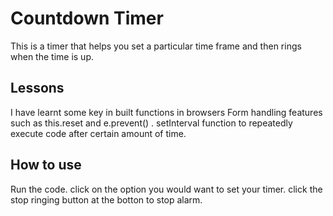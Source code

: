# Countdown Timer

This is a timer that helps you set a particular time frame and then rings when the time is up.

## Lessons

I have learnt some key in built functions in browsers
Form handling features such as this.reset and e.prevent() .
setInterval function to repeatedly execute code after certain amount of time.

## How to use

Run the code.
click on the option you would want to set  your timer.
click the stop ringing button at the botton to stop alarm.

